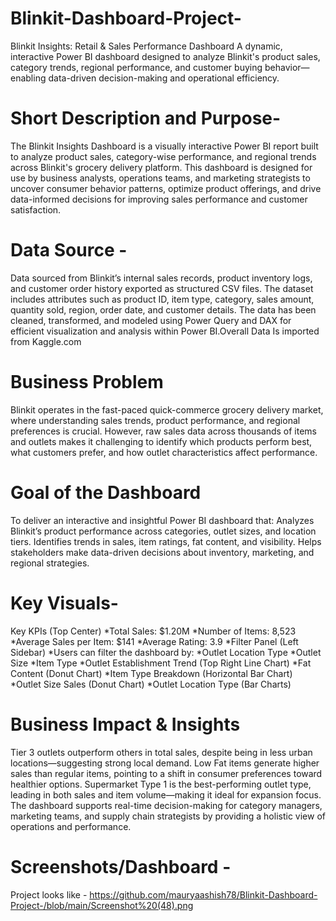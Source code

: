 # Blinkit-Dashboard-Project-
Blinkit Insights: Retail & Sales Performance Dashboard
A dynamic, interactive Power BI dashboard designed to analyze Blinkit's product sales, category trends, regional performance, and customer buying behavior—enabling data-driven decision-making and operational efficiency.
# Short Description and Purpose-
The Blinkit Insights Dashboard is a visually interactive Power BI report built to analyze product sales, category-wise performance, and regional trends across Blinkit's grocery delivery platform.
This dashboard is designed for use by business analysts, operations teams, and marketing strategists to uncover consumer behavior patterns, optimize product offerings, and drive data-informed decisions for improving sales performance and customer satisfaction.
# Data Source -
Data sourced from Blinkit’s internal sales records, product inventory logs, and customer order history exported as structured CSV files.
The dataset includes attributes such as product ID, item type, category, sales amount, quantity sold, region, order date, and customer details. The data has been cleaned, transformed, and modeled using Power Query and DAX for efficient visualization and analysis within Power BI.Overall Data  Is imported from Kaggle.com 

# Business Problem
Blinkit operates in the fast-paced quick-commerce grocery delivery market, where understanding sales trends, product performance, and regional preferences is crucial. However, raw sales data across thousands of items and outlets makes it challenging to identify which products perform best, what customers prefer, and how outlet characteristics affect performance.

# Goal of the Dashboard
To deliver an interactive and insightful Power BI dashboard that:
Analyzes Blinkit’s product performance across categories, outlet sizes, and location tiers.
Identifies trends in sales, item ratings, fat content, and visibility.
Helps stakeholders make data-driven decisions about inventory, marketing, and regional strategies.

# Key Visuals-
  Key KPIs (Top Center)
   *Total Sales: $1.20M
   *Number of Items: 8,523
   *Average Sales per Item: $141
   *Average Rating: 3.9
   *Filter Panel (Left Sidebar)
   *Users can filter the dashboard by:
   *Outlet Location Type
   *Outlet Size
   *Item Type
   *Outlet Establishment Trend (Top Right Line Chart)
   *Fat Content (Donut Chart)
   *Item Type Breakdown (Horizontal Bar Chart)
   *Outlet Size Sales (Donut Chart)
   *Outlet Location Type (Bar Charts)

# Business Impact & Insights
  Tier 3 outlets outperform others in total sales, despite being in less urban locations—suggesting strong local demand.
  Low Fat items generate higher sales than regular items, pointing to a shift in consumer preferences toward healthier options.
  Supermarket Type 1 is the best-performing outlet type, leading in both sales and item volume—making it ideal for expansion focus.
  The dashboard supports real-time decision-making for category managers, marketing teams, and supply chain strategists by providing a holistic view of operations and performance.
# Screenshots/Dashboard -
  Project looks like - https://github.com/mauryaashish78/Blinkit-Dashboard-Project-/blob/main/Screenshot%20(48).png
  
